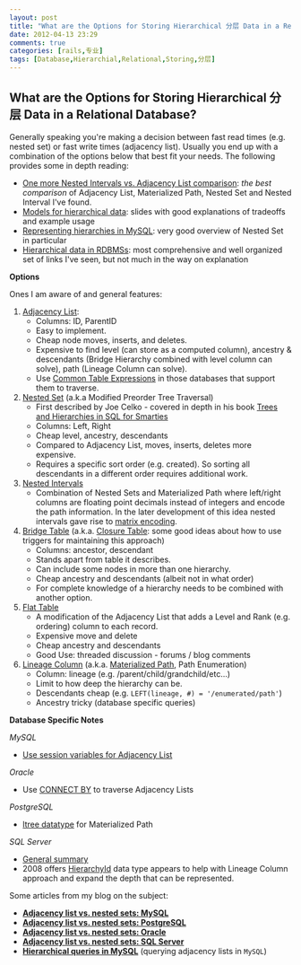 ```yaml
---
layout: post
title: "What are the Options for Storing Hierarchical 分层 Data in a Relational Database?"
date: 2012-04-13 23:29
comments: true
categories: [rails,专业]
tags: [Database,Hierarchial,Relational,Storing,分层]
---
```

## What are the Options for Storing Hierarchical 分层 Data in a Relational Database?
Generally speaking you're making a decision between fast read times (e.g. nested set) or fast write times (adjacency list). Usually you end up with a combination of the options below that best fit your needs. The following provides some in depth reading:
<ul>
	<li><a href="http://vadimtropashko.wordpress.com/2008/08/09/one-more-nested-intervals-vs-adjacency-list-comparison/" rel="nofollow">One more Nested Intervals vs. Adjacency List comparison</a>: <em>the best comparison</em> of Adjacency List, Materialized Path, Nested Set and Nested Interval I've found.</li>
	<li><a href="http://www.slideshare.net/billkarwin/models-for-hierarchical-data" rel="nofollow">Models for hierarchical data</a>: slides with good explanations of tradeoffs and example usage</li>
	<li><a href="http://mikehillyer.com/articles/managing-hierarchical-data-in-mysql/" rel="nofollow">Representing hierarchies in MySQL</a>: very good overview of Nested Set in particular</li>
	<li><a href="http://troels.arvin.dk/db/rdbms/links/#hierarchical" rel="nofollow">Hierarchical data in RDBMSs</a>: most comprehensive and well organized set of links I've seen, but not much in the way on explanation</li>
</ul>
<strong>Options</strong>

Ones I am aware of and general features:
<ol>
	<li><a href="http://en.wikipedia.org/wiki/Adjacency_list" rel="nofollow">Adjacency List</a>:
<ul>
	<li>Columns: ID, ParentID</li>
	<li>Easy to implement.</li>
	<li>Cheap node moves, inserts, and deletes.</li>
	<li>Expensive to find level (can store as a computed column), ancestry &amp; descendants (Bridge Hierarchy combined with level column can solve), path (Lineage Column can solve).</li>
	<li>Use <a href="http://en.wikipedia.org/wiki/Common_table_expressions" rel="nofollow">Common Table Expressions</a> in those databases that support them to traverse.</li>
</ul>
</li>
	<li><a href="http://en.wikipedia.org/wiki/Nested_set_model" rel="nofollow">Nested Set</a> (a.k.a Modified Preorder Tree Traversal)
<ul>
	<li>First described by Joe Celko - covered in depth in his book <a href="http://rads.stackoverflow.com/amzn/click/1558609202" rel="nofollow">Trees and Hierarchies in SQL for Smarties</a></li>
	<li>Columns: Left, Right</li>
	<li>Cheap level, ancestry, descendants</li>
	<li>Compared to Adjacency List, moves, inserts, deletes more expensive.</li>
	<li>Requires a specific sort order (e.g. created). So sorting all descendants in a different order requires additional work.</li>
</ul>
</li>
	<li><a href="http://communities.bmc.com/communities/docs/DOC-9902" rel="nofollow">Nested Intervals</a>
<ul>
	<li>Combination of Nested Sets and Materialized Path where left/right columns are floating point decimals instead of integers and encode the path information. In the later development of this idea nested intervals gave rise to <a href="http://vadimtropashko.files.wordpress.com/2011/07/ch5.pdf" rel="nofollow">matrix encoding</a>.</li>
</ul>
</li>
	<li><a href="http://intelligent-enterprise.informationweek.com/showArticle.jhtml;jsessionid=MRBJR2LLRV1ANQE1GHPSKH4ATMY32JVN?articleID=219400252" rel="nofollow">Bridge Table</a> (a.k.a. <a href="http://dirtsimple.org/2010/11/simplest-way-to-do-tree-based-queries.html" rel="nofollow">Closure Table</a>: some good ideas about how to use triggers for maintaining this approach)
<ul>
	<li>Columns: ancestor, descendant</li>
	<li>Stands apart from table it describes.</li>
	<li>Can include some nodes in more than one hierarchy.</li>
	<li>Cheap ancestry and descendants (albeit not in what order)</li>
	<li>For complete knowledge of a hierarchy needs to be combined with another option.</li>
</ul>
</li>
	<li><a href="http://evolt.org/node/4047/" rel="nofollow">Flat Table</a>
<ul>
	<li>A modification of the Adjacency List that adds a Level and Rank (e.g. ordering) column to each record.</li>
	<li>Expensive move and delete</li>
	<li>Cheap ancestry and descendants</li>
	<li>Good Use: threaded discussion - forums / blog comments</li>
</ul>
</li>
	<li><a href="http://www.ferdychristant.com/blog//articles/DOMM-7QJPM7" rel="nofollow">Lineage Column</a> (a.k.a. <a href="http://communities.bmc.com/communities/docs/DOC-9902" rel="nofollow">Materialized Path</a>, Path Enumeration)
<ul>
	<li>Column: lineage (e.g. /parent/child/grandchild/etc...)</li>
	<li>Limit to how deep the hierarchy can be.</li>
	<li>Descendants cheap (e.g. <code>LEFT(lineage, #) = '/enumerated/path'</code>)</li>
	<li>Ancestry tricky (database specific queries)</li>
</ul>
</li>
</ol>
<strong>Database Specific Notes</strong>

<em>MySQL</em>
<ul>
	<li><a href="http://explainextended.com/2009/09/29/adjacency-list-vs-nested-sets-mysql/" rel="nofollow">Use session variables for Adjacency List</a></li>
</ul>
<em>Oracle</em>
<ul>
	<li>Use <a href="http://www.ypl.com/oracle/sql/hierarchical_queries/html_deep/index.html" rel="nofollow">CONNECT BY</a> to traverse Adjacency Lists</li>
</ul>
<em>PostgreSQL</em>
<ul>
	<li><a href="http://www.postgresql.org/docs/current/static/ltree.html" rel="nofollow">ltree datatype</a> for Materialized Path</li>
</ul>
<em>SQL Server</em>
<ul>
	<li><a href="http://msdn.microsoft.com/en-us/magazine/cc794278.aspx" rel="nofollow">General summary</a></li>
	<li>2008 offers <a href="http://msdn.microsoft.com/en-us/library/bb677290.aspx" rel="nofollow">HierarchyId</a> data type appears to help with Lineage Column approach and expand the depth that can be represented.</li>
</ul>
Some articles from my blog on the subject:
<ul>
	<li><a href="http://explainextended.com/2009/09/29/adjacency-list-vs-nested-sets-mysql/" rel="nofollow"><strong>Adjacency list vs. nested sets: MySQL</strong></a></li>
	<li><a href="http://explainextended.com/2009/09/24/adjacency-list-vs-nested-sets-postgresql/" rel="nofollow"><strong>Adjacency list vs. nested sets: PostgreSQL</strong></a></li>
	<li><a href="http://explainextended.com/2009/09/28/adjacency-list-vs-nested-sets-oracle/" rel="nofollow"><strong>Adjacency list vs. nested sets: Oracle</strong></a></li>
	<li><a href="http://explainextended.com/2009/09/25/adjacency-list-vs-nested-sets-sql-server/" rel="nofollow"><strong>Adjacency list vs. nested sets: SQL Server</strong></a></li>
	<li><a href="http://explainextended.com/2009/03/17/hierarchical-queries-in-mysql/" rel="nofollow"><strong>Hierarchical queries in MySQL</strong></a> (querying adjacency lists in <code>MySQL</code>)</li>
</ul>
